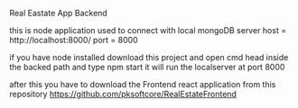 Real Eastate App Backend

this is node application used to connect with local mongoDB server
host = http://localhost:8000/
port = 8000

if you have node installed download this project and open cmd
head inside the backed path and type npm start
it will run the localserver at port 8000

after this you have to download the Frontend react application 
from this repository
https://github.com/pksoftcore/RealEstateFrontend
